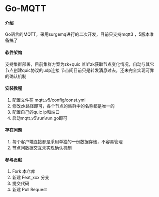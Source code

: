 # Go-MQTT

#### 介绍
Go语言的MQTT，采用surgemq进行的二次开发，目前只支持mqtt3 ，5版本准备搞了

#### 软件架构
支持集群部署，目前集群方案为zk+quic
监听zk获取节点变化情况，自动与其它节点创建quic协议的udp连接
节点间目前只是转发消息过去，还未完全实现可靠的确认机制

#### 安装教程

1.  配置文件在 mqtt_v5/config/const.yml
2.  修改zk路径即可，各个节点的集群中的名称都是唯一的
3.  配置自己的quic ip和端口
4.  启动mqtt_v5\run\run.go即可

#### 存在问题

1.  每个客户端连接都是采用单独的一份数据存储，不容易管理
2.  节点间数据交互未实现确认机制

#### 参与贡献

1.  Fork 本仓库
2.  新建 Feat_xxx 分支
3.  提交代码
4.  新建 Pull Request